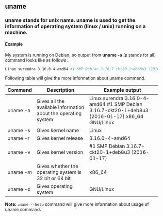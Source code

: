 ## uname

### **uname** stands for unix name. uname is used to get the information of operating system (linux / unix) running on a machine.

#### Example

My system is running on Debian, so output from **uname -a** (a stands for all) command looks like as follows :

```sh
Linux surendra 3.16.0-4-amd64 #1 SMP Debian 3.16.7-ckt20-1+deb8u3 (2016-01-17) x86_64 GNU/Linux
```

Following table will give the more information about uname command.

|Command|Description|Example output|
|-------|-----------|--------------|
|uname -a| Gives all the available information about the operating system | Linux surendra 3.16.0-4-amd64 #1 SMP Debian 3.16.7-ckt20-1+deb8u3 (2016-01-17) x86_64 GNU/Linux|
|uname -s| Gives kernel name | Linux |
|uname -r| Gives kernel release | 3.16.0-4-amd64 |
|uname -v| Gives kernel version | #1 SMP Debian 3.16.7-ckt20-1+deb8u3 (2016-01-17) |
|uname -m| Gives whether the operating system is 32 bit or 64 bit | x86_64 |
|uname -o| Gives operating system | GNU/Linux |

**Note:** `uname --help` command will give more information about usage of uname command.
